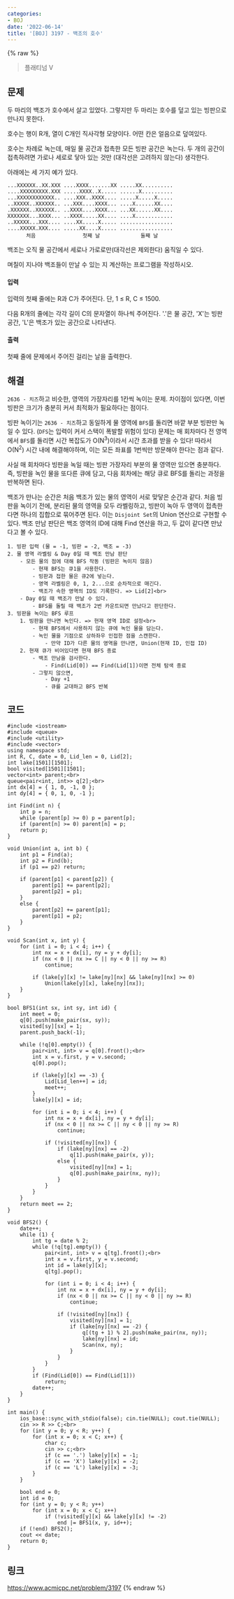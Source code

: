 ```yaml
---
categories:
- BOJ
date: '2022-06-14'
title: '[BOJ] 3197 - 백조의 호수'
---
```


{% raw %}
> 플래티넘 V<br>

## 문제
두 마리의 백조가 호수에서 살고 있었다. 그렇지만 두 마리는 호수를 덮고 있는 빙판으로 만나지 못한다.

호수는 행이 R개, 열이 C개인 직사각형 모양이다. 어떤 칸은 얼음으로 덮여있다.

호수는 차례로 녹는데, 매일 물 공간과 접촉한 모든 빙판 공간은 녹는다. 두 개의 공간이 접촉하려면 가로나 세로로 닿아 있는 것만 (대각선은 고려하지 않는다) 생각한다.

아래에는 세 가지 예가 있다.
```
...XXXXXX..XX.XXX ....XXXX.......XX .....XX.......... 
....XXXXXXXXX.XXX .....XXXX..X..... ......X.......... 
...XXXXXXXXXXXX.. ....XXX..XXXX.... .....X.....X..... 
..XXXXX..XXXXXX.. ...XXX....XXXX... ....X......XX.... 
.XXXXXX..XXXXXX.. ..XXXX....XXXX... ...XX......XX.... 
XXXXXXX...XXXX... ..XXXX.....XX.... ....X............ 
..XXXXX...XXX.... ....XX.....X..... ................. 
....XXXXX.XXX.... .....XX....X..... ................. 
      처음               첫째 날             둘째 날
```
백조는 오직 물 공간에서 세로나 가로로만(대각선은 제외한다) 움직일 수 있다.

며칠이 지나야 백조들이 만날 수 있는 지 계산하는 프로그램을 작성하시오.

#### 입력
입력의 첫째 줄에는 R과 C가 주어진다. 단, 1 ≤ R, C ≤ 1500.

다음 R개의 줄에는 각각 길이 C의 문자열이 하나씩 주어진다. '.'은 물 공간, 'X'는 빙판 공간, 'L'은 백조가 있는 공간으로 나타낸다.

#### 출력
첫째 줄에 문제에서 주어진 걸리는 날을 출력한다.

## 해결
`2636 - 치즈`하고 비슷한, 영역의 가장자리를 1칸씩 녹이는 문제. 차이점이 있다면, 이번 빙판은 크기가 충분히 커서 최적화가 필요하다는 점이다.

빙판 녹이기는 `2636 - 치즈`하고 동일하게 물 영역에 `BFS`를 돌리면 바깥 부분 빙판만 녹일 수 있다. (`DFS`는 입력이 커서 스택이 폭발할 위험이 있다) 문제는 매 회차마다 전 영역에서 `BFS`를 돌리면 시간 복잡도가 O(N<sup>3</sup>)이라서 시간 초과를 받을 수 있다! 따라서 O(N<sup>2</sup>) 시간 내에 해결해야하며, 이는 모든 좌표를 1번씩만 방문해야 한다는 점과 같다. 

사실 매 회차마다 빙판을 녹일 때는 빙판 가장자리 부분의 물 영역만 있으면 충분하다. 즉, 빙판을 녹인 물을 또다른 큐에 담고, 다음 회차에는 해당 큐로 BFS를 돌리는 과정을 반복하면 된다.

백조가 만나는 순간은 처음 백조가 있는 물의 영역이 서로 맞닿은 순간과 같다. 처음 빙판을 녹이기 전에, 분리된 물의 영역을 모두 라벨링하고, 빙판이 녹아 두 영역이 접촉한다면 하나의 집합으로 묶어주면 된다. 이는 `Disjoint Set`의 Union 연산으로 구현할 수 있다. 백조 만남 판단은 백조 영역의 ID에 대해 Find 연산을 하고, 두 값이 같다면 만났다고 볼 수 있다.
```
1. 빙판 입력 (물 = -1, 빙판 = -2, 백조 = -3)
2. 물 영역 라벨링 & Day 0일 때 백조 만남 판단
	- 모든 물의 점에 대해 BFS 작동 (빙판은 녹이지 않음)
		- 현재 BFS는 큐1을 사용한다.
		- 빙판과 접한 물은 큐2에 넣는다.
		- 영역 라벨링은 0, 1, 2...으로 순차적으로 매긴다.
		- 백조가 속한 영역의 ID도 기록한다. => Lid[2]<br>
	- Day 0일 때 백조가 만날 수 있다.
		- BFS를 돌릴 때 백조가 2번 카운트되면 만났다고 판단한다.
3. 빙판을 녹이는 BFS 루프
	1. 빙판을 만나면 녹인다. => 현재 영역 ID로 설정<br>
		- 현재 BFS에서 사용하지 않는 큐에 녹인 물을 담는다.
		- 녹인 물을 기점으로 상하좌우 인접한 점을 스캔한다.
			- 만약 ID가 다른 물의 영역을 만나면, Union(현재 ID, 인접 ID)
	2. 현재 큐가 비어있다면 현재 BFS 종료
		- 백조 만남을 검사한다.
			- Find(Lid[0]) == Find(Lid[1])이면 전체 탐색 종료
		- 그렇지 않으면,
			- Day +1
			- 큐를 교대하고 BFS 반복
```

## 코드
```
#include <iostream>
#include <queue>
#include <utility>
#include <vector>
using namespace std;
int R, C, date = 0, Lid_len = 0, Lid[2];
int lake[1501][1501];
bool visited[1501][1501];
vector<int> parent;<br>
queue<pair<int, int>> q[2];<br>
int dx[4] = { 1, 0, -1, 0 };
int dy[4] = { 0, 1, 0, -1 };

int Find(int n) {
	int p = n;
	while (parent[p] >= 0) p = parent[p];
	if (parent[n] >= 0) parent[n] = p;
	return p;
}

void Union(int a, int b) {
	int p1 = Find(a);
	int p2 = Find(b);
	if (p1 == p2) return;

	if (parent[p1] < parent[p2]) {
		parent[p1] += parent[p2];
		parent[p2] = p1;
	}
	else {
		parent[p2] += parent[p1];
		parent[p1] = p2;
	}
}

void Scan(int x, int y) {
	for (int i = 0; i < 4; i++) {
		int nx = x + dx[i], ny = y + dy[i];
		if (nx < 0 || nx >= C || ny < 0 || ny >= R)
			continue;

		if (lake[y][x] != lake[ny][nx] && lake[ny][nx] >= 0)
			Union(lake[y][x], lake[ny][nx]);
	}
}

bool BFS1(int sx, int sy, int id) {
	int meet = 0;
	q[0].push(make_pair(sx, sy));
	visited[sy][sx] = 1;
	parent.push_back(-1);

	while (!q[0].empty()) {
		pair<int, int> v = q[0].front();<br>
		int x = v.first, y = v.second;
		q[0].pop();

		if (lake[y][x] == -3) {
			Lid[Lid_len++] = id;
			meet++;
		}
		lake[y][x] = id;
		
		for (int i = 0; i < 4; i++) {
			int nx = x + dx[i], ny = y + dy[i];
			if (nx < 0 || nx >= C || ny < 0 || ny >= R)
				continue;

			if (!visited[ny][nx]) {
				if (lake[ny][nx] == -2)
					q[1].push(make_pair(x, y));
				else {
					visited[ny][nx] = 1;
					q[0].push(make_pair(nx, ny));
				}
			}
		}
	}
	return meet == 2;
}

void BFS2() {
	date++;
	while (1) {
		int tg = date % 2;
		while (!q[tg].empty()) {
			pair<int, int> v = q[tg].front();<br>
			int x = v.first, y = v.second;
			int id = lake[y][x];
			q[tg].pop();

			for (int i = 0; i < 4; i++) {
				int nx = x + dx[i], ny = y + dy[i];
				if (nx < 0 || nx >= C || ny < 0 || ny >= R)
					continue;

				if (!visited[ny][nx]) {
					visited[ny][nx] = 1;
					if (lake[ny][nx] == -2) {
						q[(tg + 1) % 2].push(make_pair(nx, ny));
						lake[ny][nx] = id;
						Scan(nx, ny);
					}
				}
			}
		}
		if (Find(Lid[0]) == Find(Lid[1]))
			return;
		date++;
	}
}

int main() {
	ios_base::sync_with_stdio(false); cin.tie(NULL); cout.tie(NULL);
	cin >> R >> C;<br>
	for (int y = 0; y < R; y++) {
		for (int x = 0; x < C; x++) {
			char c;
			cin >> c;<br>
			if (c == '.') lake[y][x] = -1;
			if (c == 'X') lake[y][x] = -2;
			if (c == 'L') lake[y][x] = -3;
		}
	}

	bool end = 0;
	int id = 0;
	for (int y = 0; y < R; y++)
		for (int x = 0; x < C; x++)
			if (!visited[y][x] && lake[y][x] != -2)
				end |= BFS1(x, y, id++);
	if (!end) BFS2();
	cout << date;
	return 0;
}
```

## 링크
https://www.acmicpc.net/problem/3197
{% endraw %}